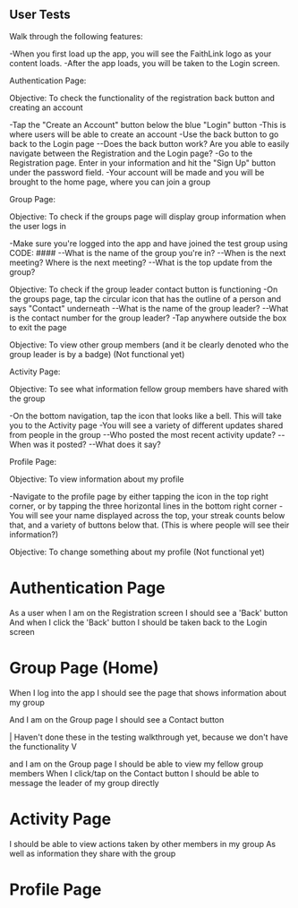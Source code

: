 ## User Tests

Walk through the following features:

-When you first load up the app, you will see the FaithLink logo as your content loads.
-After the app loads, you will be taken to the Login screen.

Authentication Page:

Objective: To check the functionality of the registration back button and creating an account

-Tap the "Create an Account" button below the blue "Login" button
-This is where users will be able to create an account
-Use the back button to go back to the Login page
--Does the back button work? Are you able to easily navigate between the Registration and the Login page?
-Go to the Registration page. Enter in your information and hit the "Sign Up" button under the password field.
-Your account will be made and you will be brought to the home page, where you can join a group

Group Page:

Objective: To check if the groups page will display group information when the user logs in

-Make sure you're logged into the app and have joined the test group using CODE: ####
--What is the name of the group you're in?
--When is the next meeting? Where is the next meeting?
--What is the top update from the group?

Objective: To check if the group leader contact button is functioning
-On the groups page, tap the circular icon that has the outline of a person and says "Contact" underneath
--What is the name of the group leader?
--What is the contact number for the group leader?
-Tap anywhere outside the box to exit the page

Objective: To view other group members (and it be clearly denoted who the group leader is by a badge)
(Not functional yet)

Activity Page:

Objective: To see what information fellow group members have shared with the group

-On the bottom navigation, tap the icon that looks like a bell. This will take you to the Activity page
-You will see a variety of different updates shared from people in the group
--Who posted the most recent activity update?
--When was it posted?
--What does it say?

Profile Page:

Objective: To view information about my profile

-Navigate to the profile page by either tapping the icon in the top right corner, or by tapping the three horizontal lines in the bottom right corner
-You will see your name displayed across the top, your streak counts below that, and a variety of buttons below that.
(This is where people will see their information?)

Objective: To change something about my profile
(Not functional yet)

# Authentication Page

As a user when I am on the Registration screen
I should see a 'Back' button
And when I click the 'Back' button
I should be taken back to the Login screen

# Group Page (Home)

When I log into the app
I should see the page that shows information about my group

And I am on the Group page
I should see a Contact button


| Haven't done these in the testing walkthrough yet, because we don't have the functionality
V

and I am on the Group page
I should be able to view my fellow group members
When I click/tap on the Contact button
I should be able to message the leader of my group directly

# Activity Page



I should be able to view actions taken by other members in my group
As well as information they share with the group

# Profile Page


